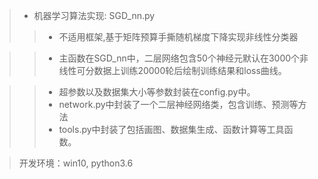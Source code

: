 >-  机器学习算法实现:  SGD_nn.py 
>> - 不适用框架,基于矩阵预算手撕随机梯度下降实现非线性分类器

>>- 主函数在SGD_nn中，二层网络包含50个神经元默认在3000个非线性可分数据上训练20000轮后绘制训练结果和loss曲线。 

>>- 超参数以及数据集大小等参数封装在config.py中。
>>- network.py中封装了一个二层神经网络类，包含训练、预测等方法
>>- tools.py中封装了包括画图、数据集生成、函数计算等工具函数。

>开发环境：win10, python3.6
